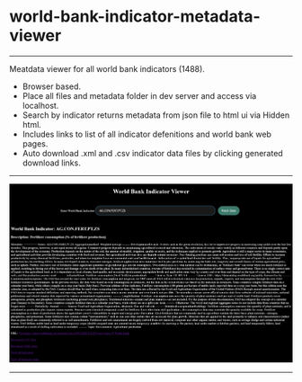 # world-bank-indicator-metadata-viewer
----------------------------------------------------------------------------------
Meatdata viewer for all world bank indicators (1488).

* Browser based.
* Place all files and metadata folder in dev server and access via localhost.
* Search by indicator returns metadata from json file to html ui via  Hidden html.
* Includes links to list of all indicator defenitions and world bank web pages.
* Auto download .xml and .csv indicator data files by clicking generated download links.

----------------------------------------------------------------------------------- 
![Alt Text](metadata.png)

----------------------------------------------------------------------------------
